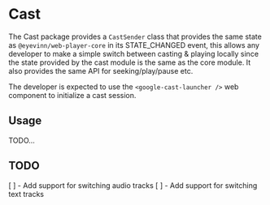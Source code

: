 # Cast

The Cast package provides a `CastSender` class that provides the same state as `@eyevinn/web-player-core` in its STATE_CHANGED event, this allows any developer to make a simple switch between casting & playing locally since the state provided by the cast module is the same as the core module.
It also provides the same API for seeking/play/pause etc.

The developer is expected to use the `<google-cast-launcher />` web component to initialize a cast session.

## Usage
TODO...

## TODO
[ ] - Add support for switching audio tracks
[ ] - Add support for switching text tracks